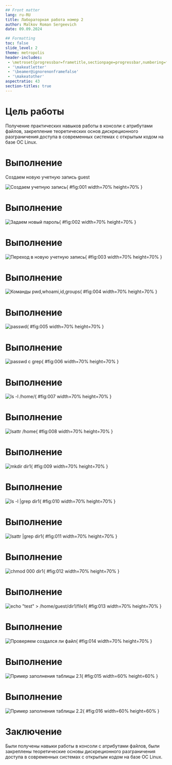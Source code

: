 ```yaml
---
## Front matter
lang: ru-RU
title: Лабораторная работа номер 2
author: Malkov Roman Sergeevich
date: 09.09.2024

## Formatting
toc: false
slide_level: 2
theme: metropolis
header-includes: 
 - \metroset{progressbar=frametitle,sectionpage=progressbar,numbering=fraction}
 - '\makeatletter'
 - '\beamer@ignorenonframefalse'
 - '\makeatother'
aspectratio: 43
section-titles: true
---
```


# Цель работы

Получение практических навыков работы в консоли с атрибутами файлов, 
закрепление теоретических основ дискреционного разграничения доступа в современных системах с открытым кодом на базе ОС Linux.

# Выполнение

Создаем новую учетную запись guest

![Создаем учетную запись](Screens/Screenshot_1.PNG){ #fig:001 width=70% height=70% }

# Выполнение

![Задаем новый пароль](Screens/Screenshot_2.PNG){ #fig:002 width=70% height=70% }

# Выполнение

![Переход в новую учетную запись](Screens/Screenshot_3.PNG){ #fig:003 width=70% height=70% }
 
# Выполнение

![Команды pwd,whoami,id,groups](Screens/Screenshot_4.PNG){ #fig:004 width=70% height=70% }

# Выполнение
 
![passwd](Screens/Screenshot_14.PNG){ #fig:005 width=70% height=70% }

# Выполнение

![passwd с grep](Screens/Screenshot_5.PNG){ #fig:006 width=70% height=70% }
 
# Выполнение

![ls -l /home/](Screens/Screenshot_6.PNG){ #fig:007 width=70% height=70% }

# Выполнение

![lsattr /home](Screens/Screenshot_7.PNG){ #fig:008 width=70% height=70% }
 
# Выполнение

![mkdir dir1](Screens/Screenshot_8.PNG){ #fig:009 width=70% height=70% }

# Выполнение

![ls -l |grep dir1](Screens/Screenshot_9.PNG){ #fig:010 width=70% height=70% }

# Выполнение

![lsattr |grep dir1](Screens/Screenshot_10.PNG){ #fig:011 width=70% height=70% }

# Выполнение

![chmod 000 dir1](Screens/Screenshot_11.PNG){ #fig:012 width=70% height=70% }
 
# Выполнение

![echo "test" > /home/guest/dir1/file1](Screens/Screenshot_12.PNG){ #fig:013 width=70% height=70% }

# Выполнение

![Проверяем создался ли файл](Screens/Screenshot_13.PNG){ #fig:014 width=70% height=70% }

# Выполнение

![Пример заполнения таблицы 2.1](Screens/Screenshot_15.PNG){ #fig:015 width=60% height=60% }


# Выполнение

![Пример заполнения таблицы 2.2](Screens/Screenshot_16.PNG){ #fig:016 width=60% height=60% }

# Заключение

Были получены навыки работы в консоли с атрибутами файлов, 
были закреплены теоретические основы дискреционного разграничения доступа в современных системах с открытым кодом на базе ОС Linux.